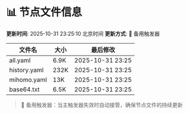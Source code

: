 # 📊 节点文件信息

**更新时间**: 2025-10-31 23:25:10 北京时间
**更新方式**: 🔄 备用触发器

| 文件名 | 大小 | 最后修改 |
|--------|------|----------|
| all.yaml | 6.9K | 2025-10-31 23:25 |
| history.yaml | 232K | 2025-10-31 23:25 |
| mihomo.yaml | 13K | 2025-10-31 23:25 |
| base64.txt | 6.5K | 2025-10-31 23:25 |

> 🔄 备用触发器：当主触发器失效时自动接管，确保节点文件的持续更新
